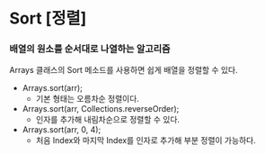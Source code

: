 # Sort [정렬]

### 배열의 원소를 순서대로 나열하는 알고리즘

Arrays 클래스의 Sort 메소드를 사용하면 쉽게 배열을 정렬할 수 있다.

- Arrays.sort(arr);
    - 기본 형태는 오름차순 정렬이다.
- Arrays.sort(arr, Collections.reverseOrder);
    - 인자를 추가해 내림차순으로 정렬할 수 있다.
- Arrays.sort(arr, 0, 4);
    - 처음 Index와 마지막 Index를 인자로 추가해 부분 정렬이 가능하다.
